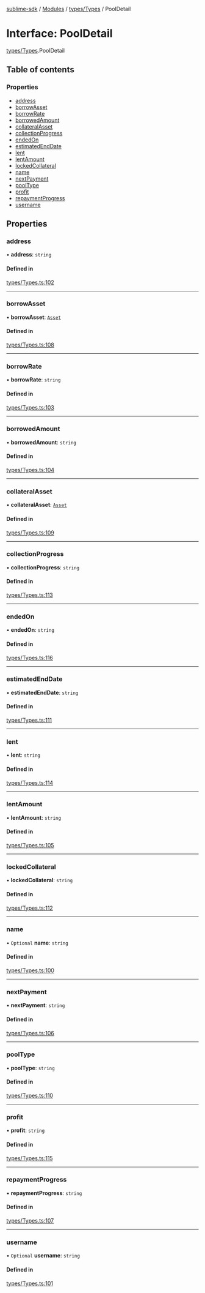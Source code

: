 [sublime-sdk](../README.md) / [Modules](../modules.md) / [types/Types](../modules/types_Types.md) / PoolDetail

# Interface: PoolDetail

[types/Types](../modules/types_Types.md).PoolDetail

## Table of contents

### Properties

- [address](types_Types.PoolDetail.md#address)
- [borrowAsset](types_Types.PoolDetail.md#borrowasset)
- [borrowRate](types_Types.PoolDetail.md#borrowrate)
- [borrowedAmount](types_Types.PoolDetail.md#borrowedamount)
- [collateralAsset](types_Types.PoolDetail.md#collateralasset)
- [collectionProgress](types_Types.PoolDetail.md#collectionprogress)
- [endedOn](types_Types.PoolDetail.md#endedon)
- [estimatedEndDate](types_Types.PoolDetail.md#estimatedenddate)
- [lent](types_Types.PoolDetail.md#lent)
- [lentAmount](types_Types.PoolDetail.md#lentamount)
- [lockedCollateral](types_Types.PoolDetail.md#lockedcollateral)
- [name](types_Types.PoolDetail.md#name)
- [nextPayment](types_Types.PoolDetail.md#nextpayment)
- [poolType](types_Types.PoolDetail.md#pooltype)
- [profit](types_Types.PoolDetail.md#profit)
- [repaymentProgress](types_Types.PoolDetail.md#repaymentprogress)
- [username](types_Types.PoolDetail.md#username)

## Properties

### address

• **address**: `string`

#### Defined in

[types/Types.ts:102](https://github.com/akshay111meher/sublime-sdk/blob/ddee479/src/types/Types.ts#L102)

___

### borrowAsset

• **borrowAsset**: [`Asset`](types_Types.Asset.md)

#### Defined in

[types/Types.ts:108](https://github.com/akshay111meher/sublime-sdk/blob/ddee479/src/types/Types.ts#L108)

___

### borrowRate

• **borrowRate**: `string`

#### Defined in

[types/Types.ts:103](https://github.com/akshay111meher/sublime-sdk/blob/ddee479/src/types/Types.ts#L103)

___

### borrowedAmount

• **borrowedAmount**: `string`

#### Defined in

[types/Types.ts:104](https://github.com/akshay111meher/sublime-sdk/blob/ddee479/src/types/Types.ts#L104)

___

### collateralAsset

• **collateralAsset**: [`Asset`](types_Types.Asset.md)

#### Defined in

[types/Types.ts:109](https://github.com/akshay111meher/sublime-sdk/blob/ddee479/src/types/Types.ts#L109)

___

### collectionProgress

• **collectionProgress**: `string`

#### Defined in

[types/Types.ts:113](https://github.com/akshay111meher/sublime-sdk/blob/ddee479/src/types/Types.ts#L113)

___

### endedOn

• **endedOn**: `string`

#### Defined in

[types/Types.ts:116](https://github.com/akshay111meher/sublime-sdk/blob/ddee479/src/types/Types.ts#L116)

___

### estimatedEndDate

• **estimatedEndDate**: `string`

#### Defined in

[types/Types.ts:111](https://github.com/akshay111meher/sublime-sdk/blob/ddee479/src/types/Types.ts#L111)

___

### lent

• **lent**: `string`

#### Defined in

[types/Types.ts:114](https://github.com/akshay111meher/sublime-sdk/blob/ddee479/src/types/Types.ts#L114)

___

### lentAmount

• **lentAmount**: `string`

#### Defined in

[types/Types.ts:105](https://github.com/akshay111meher/sublime-sdk/blob/ddee479/src/types/Types.ts#L105)

___

### lockedCollateral

• **lockedCollateral**: `string`

#### Defined in

[types/Types.ts:112](https://github.com/akshay111meher/sublime-sdk/blob/ddee479/src/types/Types.ts#L112)

___

### name

• `Optional` **name**: `string`

#### Defined in

[types/Types.ts:100](https://github.com/akshay111meher/sublime-sdk/blob/ddee479/src/types/Types.ts#L100)

___

### nextPayment

• **nextPayment**: `string`

#### Defined in

[types/Types.ts:106](https://github.com/akshay111meher/sublime-sdk/blob/ddee479/src/types/Types.ts#L106)

___

### poolType

• **poolType**: `string`

#### Defined in

[types/Types.ts:110](https://github.com/akshay111meher/sublime-sdk/blob/ddee479/src/types/Types.ts#L110)

___

### profit

• **profit**: `string`

#### Defined in

[types/Types.ts:115](https://github.com/akshay111meher/sublime-sdk/blob/ddee479/src/types/Types.ts#L115)

___

### repaymentProgress

• **repaymentProgress**: `string`

#### Defined in

[types/Types.ts:107](https://github.com/akshay111meher/sublime-sdk/blob/ddee479/src/types/Types.ts#L107)

___

### username

• `Optional` **username**: `string`

#### Defined in

[types/Types.ts:101](https://github.com/akshay111meher/sublime-sdk/blob/ddee479/src/types/Types.ts#L101)

